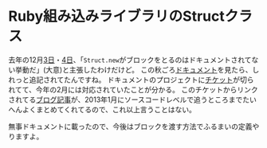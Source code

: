 # Ruby組み込みライブラリのStructクラス

去年の12月[3日](../2014-12/03_wed.rb)・[4日](../2014-12/04_thu.md)、「`Struct.new`がブロックをとるのはドキュメントされてない挙動だ」(大意)と主張したわけだけど。
この秋ごろ[ドキュメント](http://docs.ruby-lang.org/ja/1.8.7/method/Struct/s/=5b=5d.html)を見たら、しれっと追記されてたんですね。
ドキュメントのプロジェクトに[チケット](https://github.com/rurema/doctree/issues/178)が切られてて、今年の2月には対応されていたことが分かる。
このチケットからリンクされてる[ブログ記事](http://d.hatena.ne.jp/yarb/20130104/p1)が、2013年1月にソースコードレベルで追うところまでたいへんよくまとめてくれてるので、これ以上言うことはない。

無事ドキュメントに載ったので、今後はブロックを渡す方法でふるまいの定義やりますよ。
